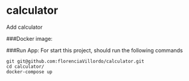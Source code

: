 # calculator
Add calculator


###Docker image:

###Run App:
For start this project, should run the following commands

```
git git@github.com:florenciaVillordo/calculator.git
cd calculator/
docker-compose up

